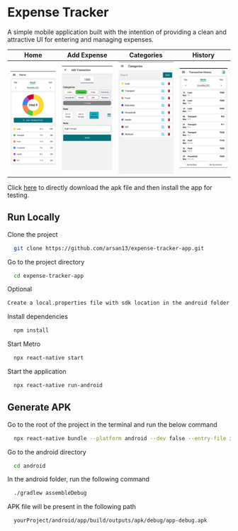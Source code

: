 # Expense Tracker

A simple mobile application built with the intention of providing a clean and attractive UI for entering and managing expenses.

|                              Home                               |                             Add Expense                             |                           Categories                           |                             History                              |
| :-------------------------------------------------------------: | :-----------------------------------------------------------------: | :------------------------------------------------------------: | :--------------------------------------------------------------: |
| <img src="src/assets/screenshots/home-screen.jpeg" width="200"> | <img src="src/assets/screenshots/add-transaction.jpeg" width="200"> | <img src="src/assets/screenshots/categories.jpeg" width="200"> | <img src="src/assets/screenshots/transactions.jpeg" width="200"> |

Click [here](https://drive.google.com/uc?id=1bPamh3ypL3-X463aTMXCn8XNQdBWaAdZ&export=download) to directly download the apk file and then install the app for testing.

## Run Locally

Clone the project

```bash
  git clone https://github.com/arsan13/expense-tracker-app.git
```

Go to the project directory

```bash
  cd expense-tracker-app
```

Optional

```bash
Create a local.properties file with sdk location in the android folder if needed.
```

Install dependencies

```bash
  npm install
```

Start Metro

```bash
  npx react-native start
```

Start the application

```bash
  npx react-native run-android
```

## Generate APK

Go to the root of the project in the terminal and run the below command

```bash
  npx react-native bundle --platform android --dev false --entry-file index.js --bundle-output android/app/src/main/assets/index.android.bundle --assets-dest android/app/src/main/res
```

Go to the android directory

```bash
  cd android
```

In the android folder, run the following command

```bash
  ./gradlew assembleDebug
```

APK file will be present in the following path

```bash
  yourProject/android/app/build/outputs/apk/debug/app-debug.apk
```
